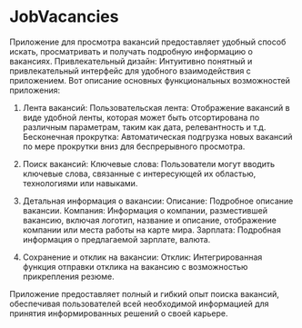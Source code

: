 # JobVacancies

Приложение для просмотра вакансий предоставляет удобный способ искать, просматривать и получать подробную информацию о вакансиях. 
Привлекательный дизайн: Интуитивно понятный и привлекательный интерфейс для удобного взаимодействия с приложением.
Вот описание основных функциональных возможностей приложения:

1. Лента вакансий:
Пользовательская лента: Отображение вакансий в виде удобной ленты, которая может быть отсортирована по различным параметрам, таким как дата, релевантность и т.д.
Бесконечная прокрутка: Автоматическая подгрузка новых вакансий по мере прокрутки вниз для беспрерывного просмотра.

2. Поиск вакансий:
Ключевые слова: Пользователи могут вводить ключевые слова, связанные с интересующей их областью, технологиями или навыками.

3. Детальная информация о вакансии:
Описание: Подробное описание вакансии.
Компания: Информация о компании, разместившей вакансию, включая логотип, название и описание, отображение компании или места работы на карте мира.
Зарплата: Подробная информация о предлагаемой зарплате, валюта.

4. Сохранение и отклик на вакансии:
Отклик: Интегрированная функция отправки отклика на вакансию с возможностью прикрепления резюме.

Приложение предоставляет полный и гибкий опыт поиска вакансий, обеспечивая пользователей всей необходимой информацией для принятия информированных решений о своей карьере.
